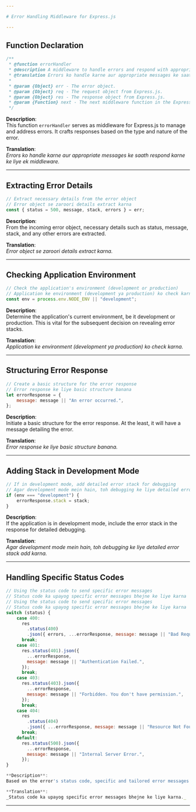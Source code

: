 ```yaml
---

# Error Handling Middleware for Express.js

---
```


## Function Declaration

```javascript
/**
 * @function errorHandler
 * @description A middleware to handle errors and respond with appropriate messages.
 * @translation Errors ko handle karne aur appropriate messages ke saath respond karne ke liye ek middleware.
 * 
 * @param {Object} err - The error object.
 * @param {Object} req - The request object from Express.js.
 * @param {Object} res - The response object from Express.js.
 * @param {Function} next - The next middleware function in the Express.js route.
 */
```

**Description**:  
This function `errorHandler` serves as middleware for Express.js to manage and address errors. It crafts responses based on the type and nature of the error.

**Translation**:  
_Errors ko handle karne aur appropriate messages ke saath respond karne ke liye ek middleware._

---

## Extracting Error Details

```javascript
// Extract necessary details from the error object
// Error object se zaroori details extract karna
const { status = 500, message, stack, errors } = err;
```

**Description**:  
From the incoming error object, necessary details such as status, message, stack, and any other errors are extracted.

**Translation**:  
_Error object se zaroori details extract karna._

---

## Checking Application Environment

```javascript
// Check the application's environment (development or production)
// Application ke environment (development ya production) ko check karna
const env = process.env.NODE_ENV || "development";
```

**Description**:  
Determine the application's current environment, be it development or production. This is vital for the subsequent decision on revealing error stacks.

**Translation**:  
_Application ke environment (development ya production) ko check karna._

---

## Structuring Error Response

```javascript
// Create a basic structure for the error response
// Error response ke liye basic structure banana
let errorResponse = {
    message: message || "An error occurred.",
};
```

**Description**:  
Initiate a basic structure for the error response. At the least, it will have a message detailing the error.

**Translation**:  
_Error response ke liye basic structure banana._

---

## Adding Stack in Development Mode

```javascript
// If in development mode, add detailed error stack for debugging
// Agar development mode mein hain, toh debugging ke liye detailed error stack add karna
if (env === "development") {
    errorResponse.stack = stack;
}
```

**Description**:  
If the application is in development mode, include the error stack in the response for detailed debugging.

**Translation**:  
_Agar development mode mein hain, toh debugging ke liye detailed error stack add karna._

---

## Handling Specific Status Codes

```javascript
// Using the status code to send specific error messages
// Status code ka upayog specific error messages bhejne ke liye karna
// Using the status code to send specific error messages
// Status code ka upayog specific error messages bhejne ke liye karna
switch (status) {
    case 400:
      res
        .status(400)
        .json({ errors, ...errorResponse, message: message || "Bad Request." });
      break;
    case 401:
      res.status(401).json({
        ...errorResponse,
        message: message || "Authentication Failed.",
      });
      break;
    case 403:
      res.status(403).json({
        ...errorResponse,
        message: message || "Forbidden. You don't have permission.",
      });
      break;
    case 404:
      res
        .status(404)
        .json({ ...errorResponse, message: message || "Resource Not Found." });
      break;
    default:
      res.status(500).json({
        ...errorResponse,
        message: message || "Internal Server Error.",
      });
}

**Description**:  
Based on the error's status code, specific and tailored error messages are sent to aid users and developers alike. The switch case facilitates easy handling of numerous error types, such as `400 (Bad Request)`, `401 (Authentication Failed)`, and more.

**Translation**:  
_Status code ka upayog specific error messages bhejne ke liye karna._
```
---

